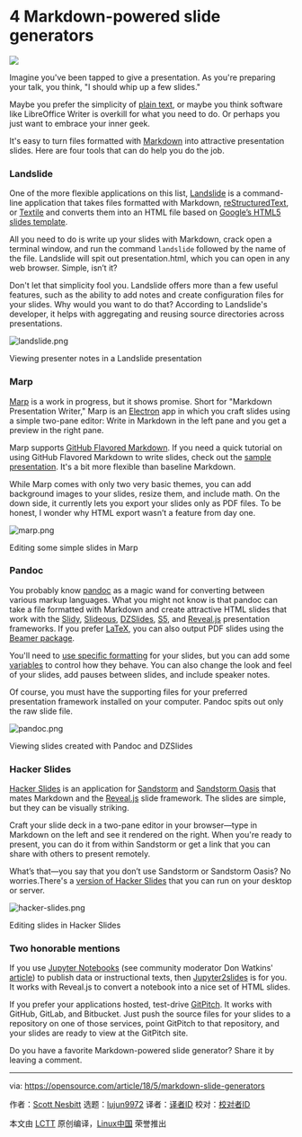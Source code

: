 4 Markdown-powered slide generators
======

![](https://opensource.com/sites/default/files/styles/image-full-size/public/lead-images/bus_presentation.png?itok=CQeyO61b)

Imagine you've been tapped to give a presentation. As you're preparing your talk, you think, "I should whip up a few slides."

Maybe you prefer the simplicity of [plain text][1], or maybe you think software like LibreOffice Writer is overkill for what you need to do. Or perhaps you just want to embrace your inner geek.

It's easy to turn files formatted with [Markdown][2] into attractive presentation slides. Here are four tools that can do help you do the job.

### Landslide

One of the more flexible applications on this list, [Landslide][3] is a command-line application that takes files formatted with Markdown, [reStructuredText][4], or [Textile][5] and converts them into an HTML file based on [Google’s HTML5 slides template][6].

All you need to do is write up your slides with Markdown, crack open a terminal window, and run the command `landslide` followed by the name of the file. Landslide will spit out presentation.html, which you can open in any web browser. Simple, isn’t it?

Don't let that simplicity fool you. Landslide offers more than a few useful features, such as the ability to add notes and create configuration files for your slides. Why would you want to do that? According to Landslide's developer, it helps with aggregating and reusing source directories across presentations.


![landslide.png][8]

Viewing presenter notes in a Landslide presentation

### Marp

[Marp][9] is a work in progress, but it shows promise. Short for "Markdown Presentation Writer," Marp is an [Electron][10] app in which you craft slides using a simple two-pane editor: Write in Markdown in the left pane and you get a preview in the right pane.

Marp supports [GitHub Flavored Markdown][11]. If you need a quick tutorial on using GitHub Flavored Markdown to write slides, check out the [sample presentation][12]. It's a bit more flexible than baseline Markdown.

While Marp comes with only two very basic themes, you can add background images to your slides, resize them, and include math. On the down side, it currently lets you export your slides only as PDF files. To be honest, I wonder why HTML export wasn’t a feature from day one.


![marp.png][14]

Editing some simple slides in Marp

### Pandoc

You probably know [pandoc][15] as a magic wand for converting between various markup languages. What you might not know is that pandoc can take a file formatted with Markdown and create attractive HTML slides that work with the [Slidy][16], [Slideous][17], [DZSlides][18], [S5][19], and [Reveal.js][20] presentation frameworks. If you prefer [LaTeX][21], you can also output PDF slides using the [Beamer package][22].

You'll need to [use specific formatting][23] for your slides, but you can add some [variables][24] to control how they behave. You can also change the look and feel of your slides, add pauses between slides, and include speaker notes.

Of course, you must have the supporting files for your preferred presentation framework installed on your computer. Pandoc spits out only the raw slide file.


![pandoc.png][26]

Viewing slides created with Pandoc and DZSlides

### Hacker Slides

[Hacker Slides][27] is an application for [Sandstorm][28] and [Sandstorm Oasis][29] that mates Markdown and the [Reveal.js][20] slide framework. The slides are simple, but they can be visually striking.

Craft your slide deck in a two-pane editor in your browser—type in Markdown on the left and see it rendered on the right. When you're ready to present, you can do it from within Sandstorm or get a link that you can share with others to present remotely.

What’s that—you say that you don’t use Sandstorm or Sandstorm Oasis? No worries.There's a [version of Hacker Slides][30] that you can run on your desktop or server.


![hacker-slides.png][32]

Editing slides in Hacker Slides

### Two honorable mentions

If you use [Jupyter Notebooks][33] (see community moderator Don Watkins' [article][34]) to publish data or instructional texts, then [Jupyter2slides][35] is for you. It works with Reveal.js to convert a notebook into a nice set of HTML slides.

If you prefer your applications hosted, test-drive [GitPitch][36]. It works with GitHub, GitLab, and Bitbucket. Just push the source files for your slides to a repository on one of those services, point GitPitch to that repository, and your slides are ready to view at the GitPitch site.

Do you have a favorite Markdown-powered slide generator? Share it by leaving a comment.

--------------------------------------------------------------------------------

via: https://opensource.com/article/18/5/markdown-slide-generators

作者：[Scott Nesbitt][a]
选题：[lujun9972](https://github.com/lujun9972)
译者：[译者ID](https://github.com/译者ID)
校对：[校对者ID](https://github.com/校对者ID)

本文由 [LCTT](https://github.com/LCTT/TranslateProject) 原创编译，[Linux中国](https://linux.cn/) 荣誉推出

[a]:https://opensource.com/users/scottnesbitt
[1]:https://plaintextproject.online/
[2]:https://en.wikipedia.org/wiki/Markdown
[3]:https://github.com/adamzap/landslide
[4]:https://en.wikipedia.org/wiki/ReStructuredText
[5]:https://en.wikipedia.org/wiki/Textile_(markup_language)
[6]:https://github.com/skaegi/html5slides
[7]:/file/397441
[8]:https://opensource.com/sites/default/files/uploads/landslide.png (landslide.png)
[9]:https://yhatt.github.io/marp/
[10]:https://en.wikipedia.org/wiki/Electron_(software_framework)
[11]:https://guides.github.com/features/mastering-markdown/
[12]:https://raw.githubusercontent.com/yhatt/marp/master/example.md
[13]:/file/397446
[14]:https://opensource.com/sites/default/files/uploads/marp.png (marp.png)
[15]:https://pandoc.org/
[16]:https://www.w3.org/Talks/Tools/Slidy2/Overview.html#(1)
[17]:http://goessner.net/articles/slideous/
[18]:http://paulrouget.com/dzslides/
[19]:https://meyerweb.com/eric/tools/s5/
[20]:https://revealjs.com/#/
[21]:https://www.latex-project.org/
[22]:https://en.wikipedia.org/wiki/Beamer_(LaTeX)
[23]:https://pandoc.org/MANUAL.html#producing-slide-shows-with-pandoc
[24]:https://pandoc.org/MANUAL.html#variables-for-slides
[25]:/file/397451
[26]:https://opensource.com/sites/default/files/uploads/pandoc.png (pandoc.png)
[27]:https://github.com/jacksingleton/hacker-slides
[28]:https://sandstorm.io/
[29]:https://oasis.sandstorm.io/
[30]:https://github.com/msoedov/hacker-slides
[31]:/file/397456
[32]:https://opensource.com/sites/default/files/uploads/hacker-slides.png (hacker-slides.png)
[33]:http://jupyter.org/
[34]:https://opensource.com/article/18/3/getting-started-jupyter-notebooks
[35]:https://github.com/datitran/jupyter2slides
[36]:https://gitpitch.com/
